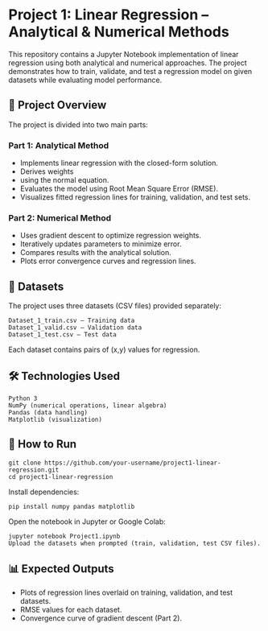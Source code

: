 # Project 1: Linear Regression – Analytical & Numerical Methods
This repository contains a Jupyter Notebook implementation of linear regression using both analytical and numerical approaches. The project demonstrates how to train, validate, and test a regression model on given datasets while evaluating model performance.

## 📌 Project Overview
The project is divided into two main parts:

### Part 1: Analytical Method
- Implements linear regression with the closed-form solution.
- Derives weights
- using the normal equation.
- Evaluates the model using Root Mean Square Error (RMSE).
- Visualizes fitted regression lines for training, validation, and test sets.

### Part 2: Numerical Method
- Uses gradient descent to optimize regression weights.
- Iteratively updates parameters to minimize error.
- Compares results with the analytical solution.
- Plots error convergence curves and regression lines.

## 📂 Datasets
The project uses three datasets (CSV files) provided separately:

    Dataset_1_train.csv – Training data
    Dataset_1_valid.csv – Validation data
    Dataset_1_test.csv – Test data

Each dataset contains pairs of (x,y) values for regression.

## 🛠️ Technologies Used
  
    Python 3
    NumPy (numerical operations, linear algebra)
    Pandas (data handling)
    Matplotlib (visualization)

## 🚀 How to Run

    git clone https://github.com/your-username/project1-linear-regression.git
    cd project1-linear-regression

Install dependencies:

    pip install numpy pandas matplotlib

Open the notebook in Jupyter or Google Colab:

    jupyter notebook Project1.ipynb
    Upload the datasets when prompted (train, validation, test CSV files).

## 📊 Expected Outputs
- Plots of regression lines overlaid on training, validation, and test datasets.
- RMSE values for each dataset.
- Convergence curve of gradient descent (Part 2).
